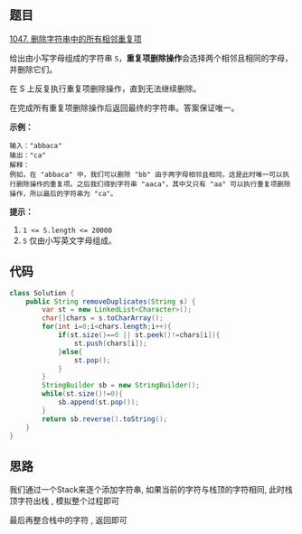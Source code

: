 ## 题目

[1047. 删除字符串中的所有相邻重复项](https://leetcode.cn/problems/remove-all-adjacent-duplicates-in-string/)

给出由小写字母组成的字符串 `S`，**重复项删除操作**会选择两个相邻且相同的字母，并删除它们。

在 S 上反复执行重复项删除操作，直到无法继续删除。

在完成所有重复项删除操作后返回最终的字符串。答案保证唯一。

**示例：**

```
输入："abbaca"
输出："ca"
解释：
例如，在 "abbaca" 中，我们可以删除 "bb" 由于两字母相邻且相同，这是此时唯一可以执行删除操作的重复项。之后我们得到字符串 "aaca"，其中又只有 "aa" 可以执行重复项删除操作，所以最后的字符串为 "ca"。
```

**提示：**

1. `1 <= S.length <= 20000`
2. `S` 仅由小写英文字母组成。

## 代码

```java
class Solution {
    public String removeDuplicates(String s) {
        var st = new LinkedList<Character>();
        char[]chars = s.toCharArray();
        for(int i=0;i<chars.length;i++){
            if(st.size()==0 || st.peek()!=chars[i]){
                st.push(chars[i]);
            }else{
                st.pop();
            }
        }
        StringBuilder sb = new StringBuilder();
        while(st.size()!=0){
            sb.append(st.pop());
        }
        return sb.reverse().toString();
    }
}
```

## 思路

我们通过一个Stack来逐个添加字符串,  如果当前的字符与栈顶的字符相同,  此时栈顶字符出栈 , 模拟整个过程即可

最后再整合栈中的字符 , 返回即可